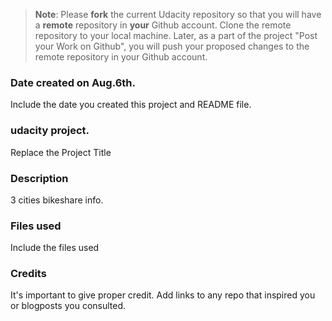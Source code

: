 >**Note**: Please **fork** the current Udacity repository so that you will have a **remote** repository in **your** Github account. Clone the remote repository to your local machine. Later, as a part of the project "Post your Work on Github", you will push your proposed changes to the remote repository in your Github account.

### Date created on Aug.6th.
Include the date you created this project and README file.

### udacity project.
Replace the Project Title

### Description
3 cities bikeshare info.

### Files used
Include the files used

### Credits
It's important to give proper credit. Add links to any repo that inspired you or blogposts you consulted.

